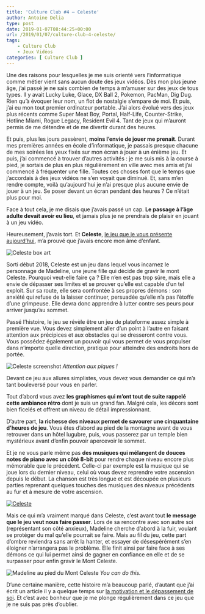 ```yaml
---
title: 'Culture Club #4 – Celeste'
author: Antoine Delia
type: post
date: 2019-01-07T08:44:25+00:00
url: /2019/01/07/culture-club-4-celeste/
tags:
    - Culture Club
    - Jeux Vidéos
categories: [ Culture Club ]
---
```

Une des raisons pour lesquelles je me suis orienté vers l&#8217;informatique comme métier vient sans aucun doute des jeux vidéos. Dès mon plus jeune âge, j&#8217;ai passé je ne sais combien de temps à m&#8217;amuser sur des jeux de tous types. Il y avait Lucky Luke, Glace, DX Ball 2, Pokemon, PacMan, Dig Dug. Rien qu&#8217;à évoquer leur nom, un flot de nostalgie s&#8217;empare de moi. Et puis, j&#8217;ai eu mon tout premier ordinateur portable. J&#8217;ai alors évolué vers des jeux plus récents comme Super Meat Boy, Portal, Half-Life, Counter-Strike, Hotline Miami, Rogue Legacy, Resident Evil 4. Tant de jeux qui m&#8217;auront permis de me détendre et de me divertir durant des heures.

Et puis, plus les jours passèrent, **moins l&#8217;envie de jouer me prenait**. Durant mes premières années en école d&#8217;informatique, je passais presque chacune de mes soirées les yeux fixés sur mon écran à jouer à un énième jeu. Et puis, j&#8217;ai commencé à trouver d&#8217;autres activités : je me suis mis à la course à pied, je sortais de plus en plus régulièrement en ville avec mes amis et j&#8217;ai commencé à fréquenter une fille. Toutes ces choses font que le temps que j&#8217;accordais à des jeux vidéos ne s&#8217;en voyait que diminué. Et, sans m&#8217;en rendre compte, voilà qu&#8217;aujourd&#8217;hui je n&#8217;ai presque plus aucune envie de jouer à un jeu. Se poser devant un écran pendant des heures ? Ce n&#8217;était plus pour moi.

Face à tout cela, je me disais que j&#8217;avais passé un cap. **Le passage à l&#8217;âge adulte devait avoir eu lieu**, et jamais plus je ne prendrais de plaisir en jouant à un jeu vidéo.

Heureusement, j&#8217;avais tort. Et **Celeste**, [le jeu que je vous présente aujourd&#8217;hui][1], m&#8217;a prouvé que j&#8217;avais encore mon âme d&#8217;enfant.

![Celeste box art](https://i0.wp.com/i.imgur.com/YWYQivB.jpg?resize=463%2C463&#038;ssl=1)

Sorti début 2018, Celeste est un jeu dans lequel vous incarnez le personnage de Madeline, une jeune fille qui décide de gravir le mont Celeste. Pourquoi veut-elle faire ça ? Elle n&#8217;en est pas trop sûre, mais elle a envie de dépasser ses limites et se prouver qu&#8217;elle est capable d&#8217;un tel exploit. Sur sa route, elle sera confrontée à ses propres démons : son anxiété qui refuse de la laisser continuer, persuadée qu&#8217;elle n&#8217;a pas l&#8217;étoffe d&#8217;une grimpeuse. Elle devra donc apprendre à lutter contre ses peurs pour arriver jusqu&#8217;au sommet.

Passé l&#8217;histoire, le jeu se révèle être un jeu de plateforme assez simple à première vue. Vous devez simplement aller d&#8217;un point à l&#8217;autre en faisant attention aux précipices et aux obstacles qui se dresseront contre vous. Vous possédez également un pouvoir qui vous permet de vous propulser dans n&#8217;importe quelle direction, pratique pour atteindre des endroits hors de portée.

![Celeste screenshot](https://i0.wp.com/i.imgur.com/t3piVyV.png?resize=835%2C470&#038;ssl=1)
_Attention aux piques !_

Devant ce jeu aux allures simplistes, vous devez vous demander ce qui m&#8217;a tant bouleversé pour vous en parler.

Tout d&#8217;abord vous avez **les graphismes qui m&#8217;ont tout de suite rappelé cette ambiance rétro** dont je suis un grand fan. Malgré cela, les décors sont bien ficelés et offrent un niveau de détail impressionnant.

D&#8217;autre part, **la richesse des niveaux permet de savourer une cinquantaine d&#8217;heures de jeu**. Vous êtes d&#8217;abord au pied de la montagne avant de vous retrouver dans un hôtel lugubre, puis, vous passerez par un temple bien mystérieux avant d&#8217;enfin pouvoir apercevoir le sommet.

Et je ne vous parle même pas **des musiques qui mélangent de douces notes de piano avec un côté 8-bit** pour rendre chaque niveau encore plus mémorable que le précédent. Celle-ci par exemple est la musique qui se joue lors du dernier niveau, celui où vous devez reprendre votre ascension depuis le début. La chanson est très longue et est découpée en plusieurs parties reprenant quelques touches des musiques des niveaux précédents au fur et à mesure de votre ascension.

[![Celeste](https://img.youtube.com/vi/iDVM9KED46Q/0.jpg)](https://www.youtube.com/watch?v=iDVM9KED46Q)

Mais ce qui m&#8217;a vraiment marqué dans Celeste, c&#8217;est avant tout **le message que le jeu veut nous faire passer**. Lors de sa rencontre avec son autre soi (représentant son côté anxieux), Madeline cherche d&#8217;abord à la fuir, voulant se protéger du mal qu&#8217;elle pourrait se faire. Mais au fil du jeu, cette part d&#8217;ombre reviendra sans arrêt la hanter, et essayer de désespérément s&#8217;en éloigner n&#8217;arrangera pas le problème. Elle finit ainsi par faire face à ses démons ce qui lui permet ainsi de gagner en confiance en elle et de se surpasser pour enfin gravir le Mont Celeste.

![Madeline au pied du Mont Celeste](https://i0.wp.com/i.imgur.com/T2nXEJ1.png?resize=772%2C470&#038;ssl=1)
_You can do this._

D&#8217;une certaine manière, cette histoire m&#8217;a beaucoup parlé, d&#8217;autant que j&#8217;ai écrit un article il y a quelque temps sur [la motivation et le dépassement de soi][2]. Et c&#8217;est avec bonheur que je me plonge régulièrement dans ce jeu que je ne suis pas près d&#8217;oublier.

 [1]: https://store.steampowered.com/app/504230/Celeste/
 [2]: https://blog.antoinedelia.fr/2017/11/19/cours-forrest-cours/